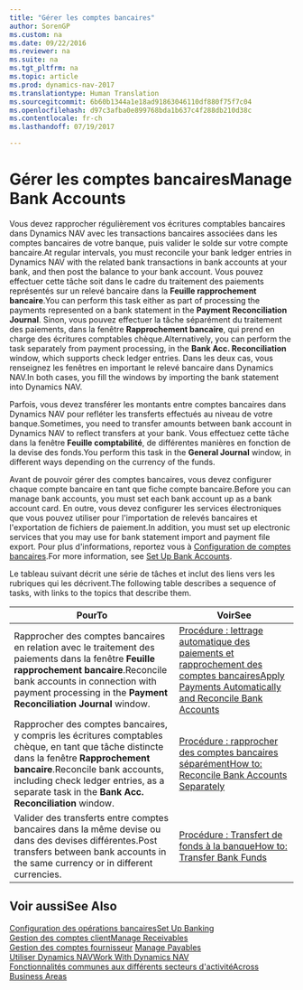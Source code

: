 ```yaml
---
title: "Gérer les comptes bancaires"
author: SorenGP
ms.custom: na
ms.date: 09/22/2016
ms.reviewer: na
ms.suite: na
ms.tgt_pltfrm: na
ms.topic: article
ms.prod: dynamics-nav-2017
ms.translationtype: Human Translation
ms.sourcegitcommit: 6b60b1344a1e18ad91863046110df880f75f7c04
ms.openlocfilehash: d97c3afba0e899768bda1b637c4f288db210d38c
ms.contentlocale: fr-ch
ms.lasthandoff: 07/19/2017

---
```


# <a name="manage-bank-accounts"></a><span data-ttu-id="8897d-102">Gérer les comptes bancaires</span><span class="sxs-lookup"><span data-stu-id="8897d-102">Manage Bank Accounts</span></span>
<span data-ttu-id="8897d-103">Vous devez rapprocher régulièrement vos écritures comptables bancaires dans Dynamics NAV avec les transactions bancaires associées dans les comptes bancaires de votre banque, puis valider le solde sur votre compte bancaire.</span><span class="sxs-lookup"><span data-stu-id="8897d-103">At regular intervals, you must reconcile your bank ledger entries in Dynamics NAV with the related bank transactions in bank accounts at your bank, and then post the balance to your bank account.</span></span> <span data-ttu-id="8897d-104">Vous pouvez effectuer cette tâche soit dans le cadre du traitement des paiements représentés sur un relevé bancaire dans la **Feuille rapprochement bancaire**.</span><span class="sxs-lookup"><span data-stu-id="8897d-104">You can perform this task either as part of processing the payments represented on a bank statement in the **Payment Reconciliation Journal**.</span></span> <span data-ttu-id="8897d-105">Sinon, vous pouvez effectuer la tâche séparément du traitement des paiements, dans la fenêtre **Rapprochement bancaire**, qui prend en charge des écritures comptables chèque.</span><span class="sxs-lookup"><span data-stu-id="8897d-105">Alternatively, you can perform the task separately from payment processing, in the **Bank Acc. Reconciliation** window, which supports check ledger entries.</span></span> <span data-ttu-id="8897d-106">Dans les deux cas, vous renseignez les fenêtres en important le relevé bancaire dans Dynamics NAV.</span><span class="sxs-lookup"><span data-stu-id="8897d-106">In both cases, you fill the windows by importing the bank statement into Dynamics NAV.</span></span>

<span data-ttu-id="8897d-107">Parfois, vous devez transférer les montants entre comptes bancaires dans Dynamics NAV pour refléter les transferts effectués au niveau de votre banque.</span><span class="sxs-lookup"><span data-stu-id="8897d-107">Sometimes, you need to transfer amounts between bank account in Dynamics NAV to reflect transfers at your bank.</span></span> <span data-ttu-id="8897d-108">Vous effectuez cette tâche dans la fenêtre **Feuille comptabilité**, de différentes manières en fonction de la devise des fonds.</span><span class="sxs-lookup"><span data-stu-id="8897d-108">You perform this task in the **General Journal** window, in different ways depending on the currency of the funds.</span></span>

<span data-ttu-id="8897d-109">Avant de pouvoir gérer des comptes bancaires, vous devez configurer chaque compte bancaire en tant que fiche compte bancaire.</span><span class="sxs-lookup"><span data-stu-id="8897d-109">Before you can manage bank accounts, you must set each bank account up as a bank account card.</span></span> <span data-ttu-id="8897d-110">En outre, vous devez configurer les services électroniques que vous pouvez utiliser pour l'importation de relevés bancaires et l'exportation de fichiers de paiement.</span><span class="sxs-lookup"><span data-stu-id="8897d-110">In addition, you must set up electronic services that you may use for bank statement import and payment file export.</span></span> <span data-ttu-id="8897d-111">Pour plus d'informations, reportez vous à [Configuration de comptes bancaires](bank-setup-banking.md).</span><span class="sxs-lookup"><span data-stu-id="8897d-111">For more information, see [Set Up Bank Accounts](bank-setup-banking.md).</span></span>

<span data-ttu-id="8897d-112">Le tableau suivant décrit une série de tâches et inclut des liens vers les rubriques qui les décrivent.</span><span class="sxs-lookup"><span data-stu-id="8897d-112">The following table describes a sequence of tasks, with links to the topics that describe them.</span></span>

|<span data-ttu-id="8897d-113">Pour</span><span class="sxs-lookup"><span data-stu-id="8897d-113">To</span></span> |<span data-ttu-id="8897d-114">Voir</span><span class="sxs-lookup"><span data-stu-id="8897d-114">See</span></span> |
|---|----|
|<span data-ttu-id="8897d-115">Rapprocher des comptes bancaires en relation avec le traitement des paiements dans la fenêtre **Feuille rapprochement bancaire**.</span><span class="sxs-lookup"><span data-stu-id="8897d-115">Reconcile bank accounts in connection with payment processing in the **Payment Reconciliation Journal** window.</span></span>|[<span data-ttu-id="8897d-116">Procédure : lettrage automatique des paiements et rapprochement des comptes bancaires</span><span class="sxs-lookup"><span data-stu-id="8897d-116">Apply Payments Automatically and Reconcile Bank Accounts</span></span>](receivables-apply-payments-auto-reconcile-bank-accounts.md)|
|<span data-ttu-id="8897d-117">Rapprocher des comptes bancaires, y compris les écritures comptables chèque, en tant que tâche distincte dans la fenêtre **Rapprochement bancaire**.</span><span class="sxs-lookup"><span data-stu-id="8897d-117">Reconcile bank accounts, including check ledger entries, as a separate task in the **Bank Acc. Reconciliation** window.</span></span>|[<span data-ttu-id="8897d-118">Procédure : rapprocher des comptes bancaires séparément</span><span class="sxs-lookup"><span data-stu-id="8897d-118">How to: Reconcile Bank Accounts Separately</span></span>](bank-how-reconcile-bank-accounts-separately.md)|
|<span data-ttu-id="8897d-119">Valider des transferts entre comptes bancaires dans la même devise ou dans des devises différentes.</span><span class="sxs-lookup"><span data-stu-id="8897d-119">Post transfers between bank accounts in the same currency or in different currencies.</span></span>|[<span data-ttu-id="8897d-120">Procédure : Transfert de fonds à la banque</span><span class="sxs-lookup"><span data-stu-id="8897d-120">How to: Transfer Bank Funds</span></span>](bank-how-transfer-bank-funds.md)
## <a name="see-also"></a><span data-ttu-id="8897d-121">Voir aussi</span><span class="sxs-lookup"><span data-stu-id="8897d-121">See Also</span></span>  
[<span data-ttu-id="8897d-122">Configuration des opérations bancaires</span><span class="sxs-lookup"><span data-stu-id="8897d-122">Set Up Banking</span></span>](bank-setup-banking.md)  
[<span data-ttu-id="8897d-123">Gestion des comptes client</span><span class="sxs-lookup"><span data-stu-id="8897d-123">Manage Receivables</span></span>](receivables-manage-receivables.md)  
<span data-ttu-id="8897d-124">[Gestion des comptes fournisseur](payables-manage-payables.md)  </span><span class="sxs-lookup"><span data-stu-id="8897d-124">[Manage Payables](payables-manage-payables.md)  </span></span>  
[<span data-ttu-id="8897d-125">Utiliser Dynamics NAV</span><span class="sxs-lookup"><span data-stu-id="8897d-125">Work With Dynamics NAV</span></span>](ui-work-product.md)  
[<span data-ttu-id="8897d-126">Fonctionnalités communes aux différents secteurs d'activité</span><span class="sxs-lookup"><span data-stu-id="8897d-126">Across Business Areas</span></span>](ui-across-business-areas.md)

